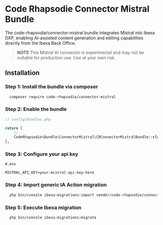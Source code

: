 # Code Rhapsodie Connector Mistral Bundle

The code-rhapsodie/connector-mistral bundle integrates Mistral into Ibexa DXP, enabling AI-assisted content generation and editing capabilities directly from the Ibexa Back Office.

> **NOTE** This Mistral AI connector is experimental and may not be suitable for production use.
> Use at your own risk.

## Installation

### Step 1: Install the bundle via composer
```bash
  composer require code-rhapsodie/connector-mistral
```

### Step 2: Enable the bundle
````php
// config/bundles.php

return [
    // ...
    CodeRhapsodie\Bundle\ConnectorMistral\CRConnectorMistralBundle::class => ['all' => true],
];
````

### Step 3: Configure your api key
```dotenv
#.env

MISTRAL_API_KEY=your-mistral-api-key-here
```

### Step 4: Import generic IA Action migration
```bash
  php bin/console ibexa:migrations:import vendor/code-rhapsodie/connector-mistral/src/bundle/Resources/migrations/mistral_action_configurations.yaml
```

### Step 5: Execute Ibexa migration
```bash
  php bin/console ibexa:migrations:migrate
```
